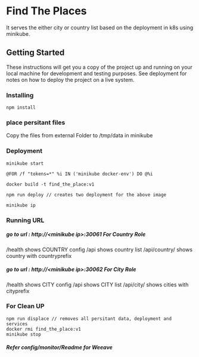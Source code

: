 # Find The Places

It serves the either city or country list based on the deployment in k8s using minikube.

## Getting Started

These instructions will get you a copy of the project up and running on your local machine for development and testing purposes. See deployment for notes on how to deploy the project on a live system.

### Installing
```
npm install
```
### place persitant files

Copy the files from external Folder to /tmp/data in minikube
 
### Deployment
```
minikube start

@FOR /f "tokens=*" %i IN ('minikube docker-env') DO @%i

docker build -t find_the_place:v1

npm run deploy // creates two deployment for the above image

minikube ip

```
### Running URL
##### go to url : http://\<minikube ip>:30061  For Country Role

/health shows COUNTRY config
/api shows country list
/api/country/<countryprefix> shows country with  countryprefix 

##### go to url : http://\<minikube ip>:30062  For City Role

/health shows CITY config
/api shows CITY list
/api/city/<cityprefix> shows cities with  cityprefix

### For Clean UP
```
npm run displace // removes all persitant data, deployment and services
docker rmi find_the_place:v1
minikube stop

```
##### Refer config/monitor/Readme for Weeave

